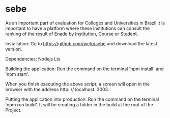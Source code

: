 # sebe

As an important part of evaluation for Colleges and Universities in Brazil it is important to have a platform where these institutions can consult the ranking of the result of Enade by Institution, Course or Student.

Installation:
Go to https://github.com/weto/sebe and download the latest version.

Dependencies:
Nodejs Lts

Building the application:
Run the command on the terminal 'npm install' and 'npm start'.

When you finish executing the above script, a screen will open in the browser with the address http: // localhost: 3003.

Putting the application into production:
Run the command on the terminal 'npm run build'.
It will be creating a folder in the build at the root of the Project.
